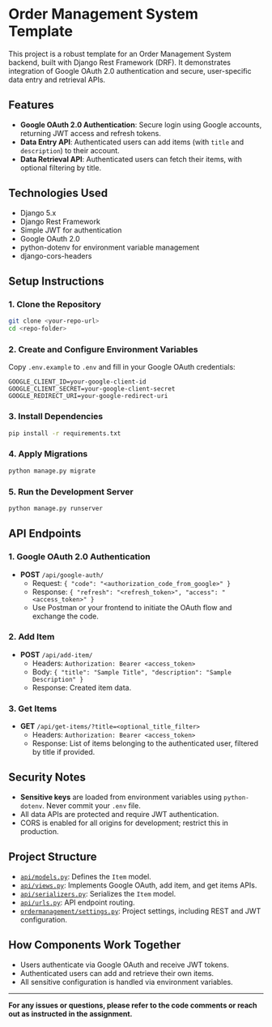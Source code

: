 # Order Management System Template

This project is a robust template for an Order Management System backend, built with Django Rest Framework (DRF). It demonstrates integration of Google OAuth 2.0 authentication and secure, user-specific data entry and retrieval APIs.

## Features

- **Google OAuth 2.0 Authentication**: Secure login using Google accounts, returning JWT access and refresh tokens.
- **Data Entry API**: Authenticated users can add items (with `title` and `description`) to their account.
- **Data Retrieval API**: Authenticated users can fetch their items, with optional filtering by title.

## Technologies Used

- Django 5.x
- Django Rest Framework
- Simple JWT for authentication
- Google OAuth 2.0
- python-dotenv for environment variable management
- django-cors-headers

## Setup Instructions

### 1. Clone the Repository

```sh
git clone <your-repo-url>
cd <repo-folder>
```

### 2. Create and Configure Environment Variables

Copy `.env.example` to `.env` and fill in your Google OAuth credentials:

```
GOOGLE_CLIENT_ID=your-google-client-id
GOOGLE_CLIENT_SECRET=your-google-client-secret
GOOGLE_REDIRECT_URI=your-google-redirect-uri
```

### 3. Install Dependencies

```sh
pip install -r requirements.txt
```

### 4. Apply Migrations

```sh
python manage.py migrate
```

### 5. Run the Development Server

```sh
python manage.py runserver
```

## API Endpoints

### 1. Google OAuth 2.0 Authentication

- **POST** `/api/google-auth/`
    - Request: `{ "code": "<authorization_code_from_google>" }`
    - Response: `{ "refresh": "<refresh_token>", "access": "<access_token>" }`
    - Use Postman or your frontend to initiate the OAuth flow and exchange the code.

### 2. Add Item

- **POST** `/api/add-item/`
    - Headers: `Authorization: Bearer <access_token>`
    - Body: `{ "title": "Sample Title", "description": "Sample Description" }`
    - Response: Created item data.

### 3. Get Items

- **GET** `/api/get-items/?title=<optional_title_filter>`
    - Headers: `Authorization: Bearer <access_token>`
    - Response: List of items belonging to the authenticated user, filtered by title if provided.

## Security Notes

- **Sensitive keys** are loaded from environment variables using `python-dotenv`. Never commit your `.env` file.
- All data APIs are protected and require JWT authentication.
- CORS is enabled for all origins for development; restrict this in production.

## Project Structure

- [`api/models.py`](api/models.py): Defines the `Item` model.
- [`api/views.py`](api/views.py): Implements Google OAuth, add item, and get items APIs.
- [`api/serializers.py`](api/serializers.py): Serializes the `Item` model.
- [`api/urls.py`](api/urls.py): API endpoint routing.
- [`ordermanagement/settings.py`](ordermanagement/settings.py): Project settings, including REST and JWT configuration.

## How Components Work Together

- Users authenticate via Google OAuth and receive JWT tokens.
- Authenticated users can add and retrieve their own items.
- All sensitive configuration is handled via environment variables.

---

**For any issues or questions, please refer to the code comments or reach out as instructed in the assignment.**
